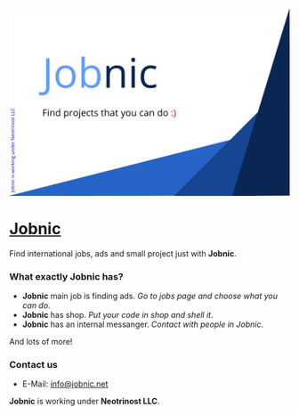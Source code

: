 [![banner](/files/banner.jpg)](#)

# [Jobnic](https://jobnic.net)

Find international jobs, ads and small project just with **Jobnic**.

### What exactly **Jobnic** has?

- **Jobnic** main job is finding ads. *Go to jobs page and choose what you can do*.
- **Jobnic** has shop. *Put your code in shop and shell it*.
- **Jobnic** has an internal messanger. *Contact with people in Jobnic*.

And lots of more!

### Contact us

- E-Mail: [info@jobnic.net](mailto:info@jobnic.net)

**Jobnic** is working under **Neotrinost LLC**.